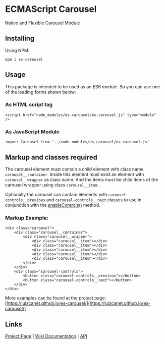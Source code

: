 ECMAScript Carousel
===================

Native and Flexible Carousel Module

Installing
----------

Using NPM:

	npm i es-carousel

Usage
-----

This package is intended to be used as an ES6 module. So you can use one of the
loading forms shown below:

### As HTML script tag

	<script href="node_modules/es-carousel/es-carousel.js" type="module" />

### As JavaScript Module

	import Carousel from '../node_modules/es-carousel/es-carousel.js'


Markup and classes required
---------------------------

The carousel element must contain a child element with class name
`carousel__container`. Inside this element must exist an element with
`carousel__wrapper` as class name. And the items must be child items of the
carousel wrapper using class `carousel__item`.

Optionally the carousel can contain elements with `carousel-controls__previous`
and `carousel-controls__next` classes to use in conjunction with the
[enableControls()](https://github.com/luizcanet/es-carousel/wiki/API#enablecontrols)
method.

### Markup Example:

	<div class="carousel">
		<div class="carousel__container">
			<div class="carousel__wrapper">
				<div class="carousel__item"></div>
				<div class="carousel__item"></div>
				<div class="carousel__item"></div>
				<div class="carousel__item"></div>
				<div class="carousel__item"></div>
			</div>
		</div>
		<div class="carousel-controls">
			<button class="carousel-controls__previous"></button>
			<button class="carousel-controls__next"></button>
		</div>
	</div>

More examples can be found at the project page:
[https://luizcanet.github.io/es-carousel/](https://luizcanet.github.io/es-carousel/)

Links
-----
[Project Page](https://luizcanet.github.io/es-carousel/) |
[Wiki Documentation](https://github.com/luizcanet/es-carousel/wiki) | 
[API](https://github.com/luizcanet/es-carousel/wiki/API)

